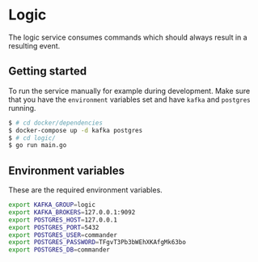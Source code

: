 # Logic

The logic service consumes commands which should always result in a resulting event.

## Getting started

To run the service manually for example during development.
Make sure that you have the `environment` variables set and have `kafka` and `postgres` running.

```bash
$ # cd docker/dependencies
$ docker-compose up -d kafka postgres
$ # cd logic/
$ go run main.go
```

## Environment variables

These are the required environment variables.

```bash
export KAFKA_GROUP=logic
export KAFKA_BROKERS=127.0.0.1:9092
export POSTGRES_HOST=127.0.0.1
export POSTGRES_PORT=5432
export POSTGRES_USER=commander
export POSTGRES_PASSWORD=TFgvT3Pb3bWEhXKAfgMk63bo
export POSTGRES_DB=commander
```
